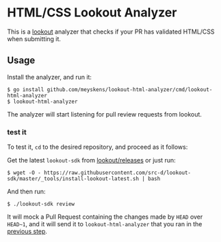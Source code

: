 HTML/CSS Lookout Analyzer
=========================

This is a [lookout](https://github.com/src-d/lookout) analyzer that checks if your PR has validated HTML/CSS when submitting it.

## Usage

Install the analyzer, and run it:

```shell
$ go install github.com/meyskens/lookout-html-analyzer/cmd/lookout-html-analyzer
$ lookout-html-analyzer
```

The analyzer will start listening for pull review requests from lookout.


### test it

To test it, `cd` to the desired repository, and proceed as it follows:

Get the latest `lookout-sdk` from [lookout/releases](https://github.com/src-d/lookout/releases) or just run:

```shell
$ wget -O - https://raw.githubusercontent.com/src-d/lookout-sdk/master/_tools/install-lookout-latest.sh | bash
```

And then run:

```shell
$ ./lookout-sdk review
```

It will mock a Pull Request containing the changes made by `HEAD` over `HEAD~1`, and it will send it to `lookout-html-analyzer` that you ran in the [previous step](#usage).
